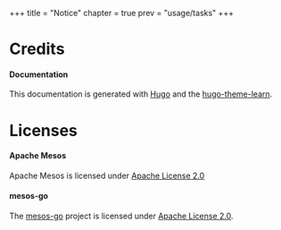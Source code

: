 +++
title = "Notice"
chapter = true
prev = "usage/tasks"
+++

# Credits

#### Documentation

This documentation is generated with [Hugo](http://gohugo.io) and the [hugo-theme-learn](https://github.com/matcornic/hugo-theme-learn).

# Licenses

#### Apache Mesos

Apache Mesos is licensed under [Apache License 2.0](https://raw.githubusercontent.com/apache/mesos/master/LICENSE)

#### mesos-go

The [mesos-go](https://github.com/mesos/mesos-go) project is licensed under [Apache License 2.0](https://raw.githubusercontent.com/mesos/mesos-go/master/LICENSE).

